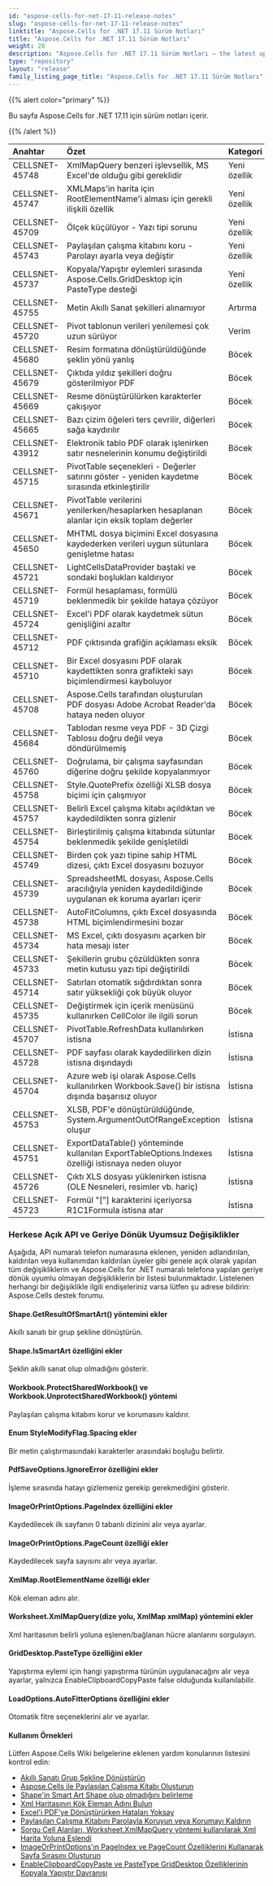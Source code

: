 ```yaml
---
id: "aspose-cells-for-net-17-11-release-notes"
slug: "aspose-cells-for-net-17-11-release-notes"
linktitle: "Aspose.Cells for .NET 17.11 Sürüm Notları"
title: "Aspose.Cells for .NET 17.11 Sürüm Notları"
weight: 20
description: "Aspose.Cells for .NET 17.11 Sürüm Notları – the latest updates and fixes."
type: "repository"
layout: "release"
family_listing_page_title: "Aspose.Cells for .NET 17.11 Sürüm Notları"
---
```

{{% alert color="primary" %}} 

Bu sayfa Aspose.Cells for .NET 17.11 için sürüm notları içerir.

{{% /alert %}} 

|**Anahtar**|**Özet**|**Kategori**|
|:- |:- |:- |
|CELLSNET-45748|XmlMapQuery benzeri işlevsellik, MS Excel'de olduğu gibi gereklidir|Yeni özellik|
|CELLSNET-45747|XMLMaps'in harita için RootElementName'i alması için gerekli ilişkili özellik|Yeni özellik|
|CELLSNET-45709|Ölçek küçülüyor - Yazı tipi sorunu|Yeni özellik|
|CELLSNET-45743|Paylaşılan çalışma kitabını koru - Parolayı ayarla veya değiştir|Yeni özellik|
|CELLSNET-45737|Kopyala/Yapıştır eylemleri sırasında Aspose.Cells.GridDesktop için PasteType desteği|Yeni özellik|
|CELLSNET-45755|Metin Akıllı Sanat şekilleri alınamıyor|Artırma|
|CELLSNET-45720|Pivot tablonun verileri yenilemesi çok uzun sürüyor|Verim|
|CELLSNET-45680|Resim formatına dönüştürüldüğünde şeklin yönü yanlış|Böcek|
|CELLSNET-45679|Çıktıda yıldız şekilleri doğru gösterilmiyor PDF|Böcek|
|CELLSNET-45669|Resme dönüştürülürken karakterler çakışıyor|Böcek|
|CELLSNET-45665|Bazı çizim öğeleri ters çevrilir, diğerleri sağa kaydırılır|Böcek|
|CELLSNET-43912|Elektronik tablo PDF olarak işlenirken satır nesnelerinin konumu değiştirildi|Böcek|
|CELLSNET-45715|PivotTable seçenekleri - Değerler satırını göster - yeniden kaydetme sırasında etkinleştirilir|Böcek|
|CELLSNET-45671|PivotTable verilerini yenilerken/hesaplarken hesaplanan alanlar için eksik toplam değerler|Böcek|
|CELLSNET-45650|MHTML dosya biçimini Excel dosyasına kaydederken verileri uygun sütunlara genişletme hatası|Böcek|
|CELLSNET-45721|LightCellsDataProvider baştaki ve sondaki boşlukları kaldırıyor|Böcek|
|CELLSNET-45719|Formül hesaplaması, formülü beklenmedik bir şekilde hataya çözüyor|Böcek|
|CELLSNET-45724|Excel'i PDF olarak kaydetmek sütun genişliğini azaltır|Böcek|
|CELLSNET-45712|PDF çıktısında grafiğin açıklaması eksik|Böcek|
|CELLSNET-45710|Bir Excel dosyasını PDF olarak kaydettikten sonra grafikteki sayı biçimlendirmesi kayboluyor|Böcek|
|CELLSNET-45708|Aspose.Cells tarafından oluşturulan PDF dosyası Adobe Acrobat Reader'da hataya neden oluyor|Böcek|
|CELLSNET-45684|Tablodan resme veya PDF - 3D Çizgi Tablosu doğru değil veya döndürülmemiş|Böcek|
|CELLSNET-45760|Doğrulama, bir çalışma sayfasından diğerine doğru şekilde kopyalanmıyor|Böcek|
|CELLSNET-45758|Style.QuotePrefix özelliği XLSB dosya biçimi için çalışmıyor|Böcek|
|CELLSNET-45757|Belirli Excel çalışma kitabı açıldıktan ve kaydedildikten sonra gizlenir|Böcek|
|CELLSNET-45754|Birleştirilmiş çalışma kitabında sütunlar beklenmedik şekilde genişletildi|Böcek|
|CELLSNET-45749|Birden çok yazı tipine sahip HTML dizesi, çıktı Excel dosyasını bozuyor|Böcek|
|CELLSNET-45739|SpreadsheetML dosyası, Aspose.Cells aracılığıyla yeniden kaydedildiğinde uygulanan ek koruma ayarları içerir|Böcek|
|CELLSNET-45738|AutoFitColumns, çıktı Excel dosyasında HTML biçimlendirmesini bozar|Böcek|
|CELLSNET-45734|MS Excel, çıktı dosyasını açarken bir hata mesajı ister|Böcek|
|CELLSNET-45733|Şekillerin grubu çözüldükten sonra metin kutusu yazı tipi değiştirildi|Böcek|
|CELLSNET-45714|Satırları otomatik sığdırdıktan sonra satır yüksekliği çok büyük oluyor|Böcek|
|CELLSNET-45735|Değiştirmek için içerik menüsünü kullanırken CellColor ile ilgili sorun|Böcek|
|CELLSNET-45707|PivotTable.RefreshData kullanılırken istisna|İstisna|
|CELLSNET-45728|PDF sayfası olarak kaydedilirken dizin istisna dışındaydı|İstisna|
|CELLSNET-45704|Azure web işi olarak Aspose.Cells kullanılırken Workbook.Save() bir istisna dışında başarısız oluyor|İstisna|
|CELLSNET-45753|XLSB, PDF'e dönüştürüldüğünde, System.ArgumentOutOfRangeException oluşur|İstisna|
|CELLSNET-45751|ExportDataTable() yönteminde kullanılan ExportTableOptions.Indexes özelliği istisnaya neden oluyor|İstisna|
|CELLSNET-45726|Çıktı XLS dosyası yüklenirken istisna (OLE Nesneleri, resimler vb. hariç)|İstisna|
|CELLSNET-45723|Formül "["] karakterini içeriyorsa R1C1Formula istisna atar|İstisna|
### **Herkese Açık API ve Geriye Dönük Uyumsuz Değişiklikler**
Aşağıda, API numaralı telefon numarasına eklenen, yeniden adlandırılan, kaldırılan veya kullanımdan kaldırılan üyeler gibi genele açık olarak yapılan tüm değişikliklerin ve Aspose.Cells for .NET numaralı telefona yapılan geriye dönük uyumlu olmayan değişikliklerin bir listesi bulunmaktadır. Listelenen herhangi bir değişiklikle ilgili endişeleriniz varsa lütfen şu adrese bildirin: Aspose.Cells destek forumu.
#### **Shape.GetResultOfSmartArt() yöntemini ekler**
Akıllı sanatı bir grup şekline dönüştürün.
#### **Shape.IsSmartArt özelliğini ekler**
Şeklin akıllı sanat olup olmadığını gösterir.
#### **Workbook.ProtectSharedWorkbook() ve Workbook.UnprotectSharedWorkbook() yöntemi**
Paylaşılan çalışma kitabını korur ve korumasını kaldırır.
#### **Enum StyleModifyFlag.Spacing ekler**
Bir metin çalıştırmasındaki karakterler arasındaki boşluğu belirtir.
#### **PdfSaveOptions.IgnoreError özelliğini ekler**
İşleme sırasında hatayı gizlemeniz gerekip gerekmediğini gösterir.
#### **ImageOrPrintOptions.PageIndex özelliğini ekler**
Kaydedilecek ilk sayfanın 0 tabanlı dizinini alır veya ayarlar.
#### **ImageOrPrintOptions.PageCount özelliği ekler**
Kaydedilecek sayfa sayısını alır veya ayarlar.
#### **XmlMap.RootElementName özelliği ekler**
Kök eleman adını alır.
#### **Worksheet.XmlMapQuery(dize yolu, XmlMap xmlMap) yöntemini ekler**
Xml haritasının belirli yoluna eşlenen/bağlanan hücre alanlarını sorgulayın.
#### **GridDesktop.PasteType özelliğini ekler**
Yapıştırma eylemi için hangi yapıştırma türünün uygulanacağını alır veya ayarlar, yalnızca EnableClipboardCopyPaste false olduğunda kullanılabilir.
#### **LoadOptions.AutoFitterOptions özelliğini ekler**
Otomatik fitre seçeneklerini alır ve ayarlar.
#### **Kullanım Örnekleri**
Lütfen Aspose.Cells Wiki belgelerine eklenen yardım konularının listesini kontrol edin:

- [Akıllı Sanatı Grup Şekline Dönüştürün](https://docs.aspose.com/cells/tr/net/convert-the-smart-art-to-group-shape/)
- [Aspose.Cells ile Paylaşılan Çalışma Kitabı Oluşturun](https://docs.aspose.com/cells/tr/net/create-shared-workbook-with-aspose-cells/)
- [Shape'in Smart Art Shape olup olmadığını belirleme](https://docs.aspose.com/cells/tr/net/determine-if-shape-is-smart-art-shape/)
- [Xml Haritasının Kök Eleman Adını Bulun](https://docs.aspose.com/cells/tr/net/find-the-root-element-name-of-xml-map/)
- [Excel'i PDF'ye Dönüştürürken Hataları Yoksay](https://docs.aspose.com/cells/tr/net/ignore-errors-while-rendering-excel-to-pdf/)
- [Paylaşılan Çalışma Kitabını Parolayla Koruyun veya Korumayı Kaldırın](https://docs.aspose.com/cells/tr/net/password-protect-or-unprotect-the-shared-workbook/)
- [Sorgu Cell Alanları, Worksheet.XmlMapQuery yöntemi kullanılarak Xml Harita Yoluna Eşlendi](https://docs.aspose.com/cells/tr/net/query-cell-areas-mapped-to-xml-map-path-using-worksheet-xmlmapquery-method/)
- [ImageOrPrintOptions'ın PageIndex ve PageCount Özelliklerini Kullanarak Sayfa Sırasını Oluşturun](https://docs.aspose.com/cells/tr/net/render-sequence-of-pages-using-pageindex-and-pagecount-properties-of-imageorprintoptions/)
- [EnableClipboardCopyPaste ve PasteType GridDesktop Özelliklerinin Kopyala Yapıştır Davranışı](https://docs.aspose.com/cells/tr/net/copy-paste-behavior-of-enableclipboardcopypaste-and-pastetype-griddesktop-properties/)


